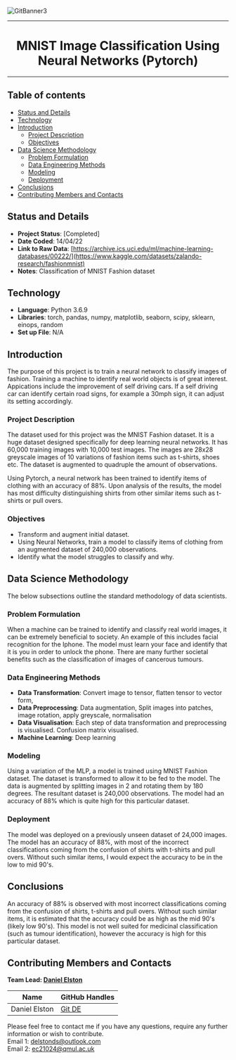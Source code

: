 <p align="center">
  
![GitBanner3](https://user-images.githubusercontent.com/98388088/158277311-535b2e53-190e-4060-a383-42e9f308ca75.png)

</p>
<hr>


<h1 align='center'> MNIST Image Classification Using Neural Networks (Pytorch) </h1>

<hr>


## Table of contents
- [Status and Details](#status-and-details)
- [Technology](#technology)
- [Introduction](#introduction)
    - [Project Description](#project-description)
    - [Objectives](#objectives)
- [Data Science Methodology](#data-science-methodology)
    - [Problem Formulation](#problem-formulation)
    - [Data Engineering Methods](#data-engineering-methods)
    - [Modeling](#modeling)
    - [Deployment](#deployment)
- [Conclusions](#conclusions)
- [Contributing Members and Contacts](#contributing-members-and-contacts)


## Status and Details
- **Project Status**: [Completed]
- **Date Coded**: 14/04/22
- **Link to Raw Data**: [https://archive.ics.uci.edu/ml/machine-learning-databases/00222/](https://www.kaggle.com/datasets/zalando-research/fashionmnist)
- **Notes**: Classification of MNIST Fashion dataset


## Technology
- **Language**: Python 3.6.9
- **Libraries**: torch, pandas, numpy, matplotlib, seaborn, scipy, sklearn, einops, random
- **Set up File**: N/A


## Introduction
The purpose of this project is to train a neural network to classify images of fashion. Training a machine to identify real world objects is of great interest. Appications include the improvement of self driving cars. If a self driving car can identify certain road signs, for example a 30mph sign, it can adjust its setting accordingly.


### Project Description
The dataset used for this project was the MNIST Fashion dataset. It is a huge dataset designed specifically for deep learning neural networks. It has 60,000 training images with 10,000 test images. The images are 28x28 greyscale images of 10 variations of fashion items such as t-shirts, shoes etc. The dataset is augmented to quadruple the amount of observations.

Using Pytorch, a neural network has been trained to identify items of clothing with an accuracy of 88%. Upon analysis of the results, the model has most difficulty distinguishing shirts from other similar items such as t-shirts or pull overs. 


### Objectives
- Transform and augment initial dataset.
- Using Neural Networks, train a model to classify items of clothing from an augmented dataset of 240,000 observations.
- Identify what the model struggles to classify and why.


## Data Science Methodology
The below subsections outline the standard methodology of data scientists.


### Problem Formulation
When a machine can be trained to identify and classify real world images, it can be extremely beneficial to society. An example of this includes facial recognition for the Iphone. The model must learn your face and identify that it is you in order to unlock the phone. There are many further societal benefits such as the classification of images of cancerous tumours.


### Data Engineering Methods
- **Data Transformation**: Convert image to tensor, flatten tensor to vector form,
- **Data Preprocessing**: Data augmentation, Split images into patches, image rotation, apply greyscale, normalisation
- **Data Visualisation**: Each step of data transformation and preprocessing is visualised. Confusion matrix visualised.
- **Machine Learning**: Deep learning


### Modeling 
Using a variation of the MLP, a model is trained using MNIST Fashion dataset. The dataset is transformed to allow it to be fed to the model. The data is augmented by splitting images in 2 and rotating them by 180 degrees. The resultant dataset is 240,000 observations. The model had an accuracy of 88% which is quite high for this particular dataset.


### Deployment
The model was deployed on a previously unseen dataset of 24,000 images. The model has an accuracy of 88%, with most of the incorrect classifications coming from the confusion of shirts with t-shirts and pull overs. Without such similar items, I would expect the accuracy to be in the low to mid 90's.


## Conclusions
An accuracy of 88% is observed with most incorrect classifications coming from the confusion of shirts, t-shirts and pull overs. Without such similar items, it is estimated that the accuracy could be as high as the mid 90's (likely low 90's). This model is not well suited for medicinal classification (such as tumour identification), however the accuracy is high for this particular dataset.  


## Contributing Members and Contacts
**Team Lead: [Daniel Elston](https://github.com/Daniel-Elston)**

|Name     |  GitHub Handles   |  
|---------|-----------------|
| Daniel Elston | [Git DE](https://github.com/Daniel-Elston)   |

Please feel free to contact me if you have any questions, require any further information or wish to contribute.<br/>
Email 1: delstonds@outlook.com<br/>
Email 2: ec21024@qmul.ac.uk
